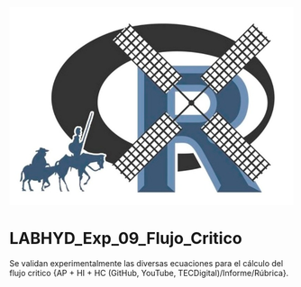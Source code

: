 ![alt test](/R.jpg)

# LABHYD_Exp_09_Flujo_Critico

Se validan experimentalmente las diversas ecuaciones para el cálculo del flujo critico {AP + HI + HC (GitHub, YouTube, TECDigital)/Informe/Rúbrica}.
